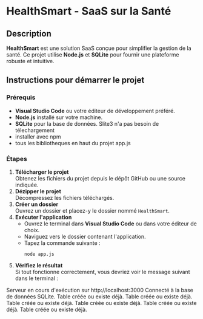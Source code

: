 
# HealthSmart - SaaS sur la Santé
## Description
**HealthSmart** est une solution SaaS conçue pour simplifier la gestion de la santé. Ce projet utilise **Node.js** et **SQLite** pour fournir une plateforme robuste et intuitive.
## Instructions pour démarrer le projet

### Prérequis
- **Visual Studio Code** ou votre éditeur de développement préféré.
- **Node.js** installé sur votre machine.
- **SQLite** pour la base de données. Slite3  n'a pas besoin de télechargement
- installer avec npm
-  tous  les  bibliotheques  en  haut  du projet  app.js

### Étapes
1. **Télécharger le projet**  
   Obtenez les fichiers du projet depuis le dépôt GitHub ou une source indiquée.
2. **Dézipper le projet**  
   Décompressez les fichiers téléchargés.
3. **Créer un dossier**  
   Ouvrez un dossier et placez-y le dossier nommé `HealthSmart`.
4. **Exécuter l'application**  
   - Ouvrez le terminal dans **Visual Studio Code** ou dans votre éditeur de choix.  
   - Naviguez vers le dossier contenant l'application.  
   - Tapez la commande suivante :  
     ```
     node app.js
     ```
5. **Vérifiez le résultat**  
   Si tout fonctionne correctement, vous devriez voir le message suivant dans le terminal :  

Serveur en cours d'exécution sur http://localhost:3000
Connecté à la base de données SQLite.
Table créée ou existe déjà.
Table créée ou existe déjà.
Table créée ou existe déjà.
Table créée ou existe déjà.
Table créée ou existe déjà.
Table créée ou existe déjà.


